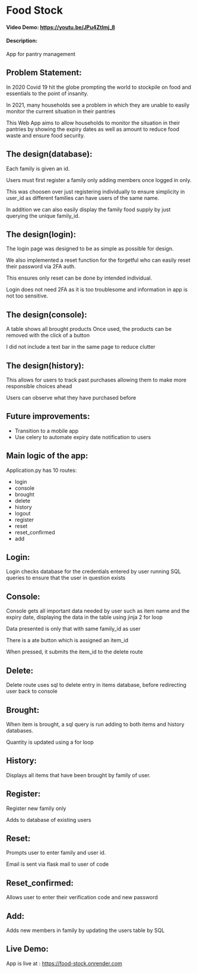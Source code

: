 # Food Stock
#### Video Demo: https://youtu.be/JPu4Ztlmj_8
#### Description:
App for pantry management
## Problem Statement:
In 2020 Covid 19 hit the globe prompting the world to stockpile on food and essentials to the point of insanity.

In 2021, many households see a problem in which they are unable to easily monitor the current situation in their pantries

This Web App aims to allow households to monitor the situation in their pantries by showing the expiry dates as well as amount
to reduce food waste and ensure food security.

## The design(database):
Each family is given an id.

Users must first register a family only adding members once logged in only.

This was choosen over just registering individually to ensure simplicity in user_id as different families can have users of the same name.

In addition we can also easily display the family food supply by just querying the unique family_id.


## The design(login):
The login page was designed to be as simple as possible for design.

We also implemented a reset function for the forgetful who can easily reset their password via 2FA auth.

This ensures only reset can be done by intended individual.

Login does not need 2FA as it is too troublesome and information in app is not too sensitive.


## The design(console):
A table shows all brought products
Once used, the products can be removed with the click of a button

I did not include a text bar in the same page to reduce clutter


## The design(history):
This allows for users to track past purchases allowing them to make more responsible choices ahead

Users can observe what they have purchased before


## Future improvements:
- Transition to a mobile app
- Use celery to automate expiry date notification to users

## Main logic of the app:
Application.py has 10 routes:
- login
- console
- brought
- delete
- history
- logout
- register
- reset
- reset_confirmed
- add

## Login:
Login checks database for the credentials entered by user running SQL queries to ensure that the user in question exists

## Console:
Console gets all important data needed by user such as item name and the expiry date, displaying the data in the table using jinja 2 for loop

Data presented is only that with same family_id as user

There is a ate button which is assigned an item_id

When pressed, it submits the item_id to the delete route

## Delete:
Delete route uses sql to delete entry in items database, before redirecting user back to console

## Brought:
When item is brought, a sql query is run adding to both items and history databases.

Quantity is updated using a for loop

## History:
Displays all items that have been brought by family of user.

## Register:
Register new family only

Adds to database of existing users

## Reset:
Prompts user to enter family and user id.

Email is sent via flask mail to user of code

## Reset_confirmed:
Allows user to enter their verification code and new password

## Add:
Adds new members in family by updating the users table by SQL

## Live Demo:
App is live at : https://food-stock.onrender.com
























